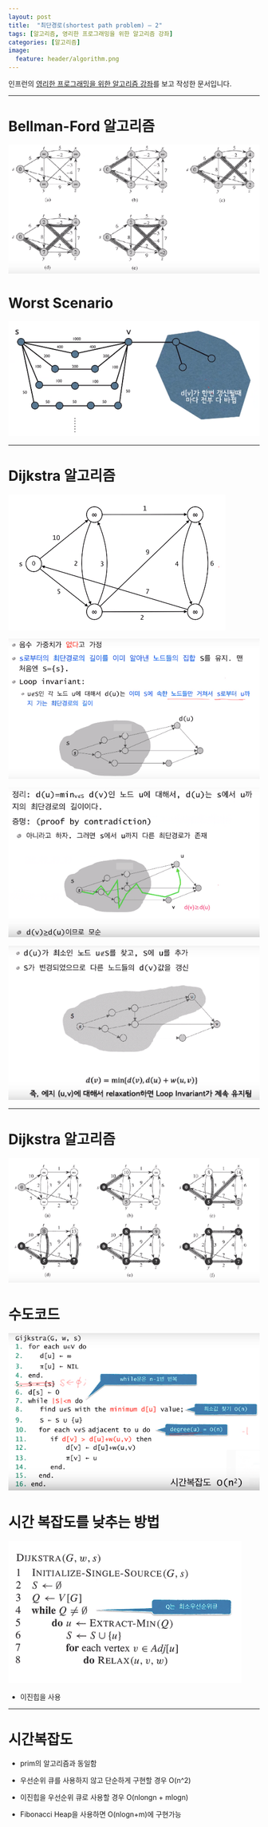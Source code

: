 ```yaml
---
layout: post
title:  "최단경로(shortest path problem) – 2"
tags: [알고리즘, 영리한 프로그래밍을 위한 알고리즘 강좌]
categories: [알고리즘]
image:
  feature: header/algorithm.png
---
```


인프런의 [영리한 프로그래밍을 위한 알고리즘 강좌](https://www.inflearn.com/course/%EC%95%8C%EA%B3%A0%EB%A6%AC%EC%A6%98-%EA%B0%95%EC%A2%8C/)를 보고 작성한 문서입니다.

---

Bellman-Ford 알고리즘  
====================

![bellman_ford1](/images/algorithm/bellman_ford1.png)  

Worst Scenario  
===============

![bellman_ford2](/images/algorithm/bellman_ford2.png)  

---

Dijkstra 알고리즘  
================

![dijkstra_알고리즘](/images/algorithm/dijkstra_알고리즘.png)  

![dijkstra_알고리즘2](/images/algorithm/dijkstra_알고리즘2.png)  

![dijkstra_알고리즘3](/images/algorithm/dijkstra_알고리즘3.png)  

![dijkstra_알고리즘4](/images/algorithm/dijkstra_알고리즘4.png)  

---

Dijkstra 알고리즘  
================

![dijkstra_알고리즘5](/images/algorithm/dijkstra_알고리즘5.png)  

수도코드  
=======

![dijkstra_알고리즘6](/images/algorithm/dijkstra_알고리즘6.png)  

시간 복잡도를 낮추는 방법  
====================

![dijkstra_알고리즘7](/images/algorithm/dijkstra_알고리즘7.png)  

- 이진힙을 사용  

---

시간복잡도  
=========

- prim의 알고리즘과 동일함  

- 우선순위 큐를 사용하지 않고 단순하게 구현할 경우 O(n^2)  

- 이진힙을 우선순위 큐로 사용할 경우 O(nlongn + mlogn)  

- Fibonacci Heap을 사용하면 O(nlogn+m)에 구현가능  
